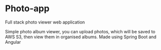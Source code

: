 # Photo-app
Full stack photo viewer web application

Simple photo album viewer, you can upload photos, which will be saved to AWS S3, then view them in organised albums.
Made using Spring Boot and Angular
